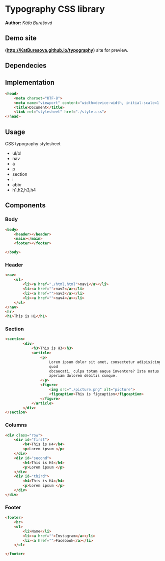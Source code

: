 # Typography CSS library
**Author:** *Káťa Burešová*
## Demo site
**(http://KatBuresova.github.io/typography)** site for preview.
## Dependecies

## Implementation
```html
<head>
    <meta charset="UTF-8">
    <meta name="viewport" content="width=device-width, initial-scale=1.0">
    <title>Document</title>
    <link rel="stylesheet" href="./style.css">
</head>
```
## Usage
CSS typography stylesheet
* ul/ol
* nav
* a
* p
* section
* i
* abbr
* h1,h2,h3,h4
## Components
### Body
```html
<body>
    <header></header>
    <main></main>
    <footer></footer>

</body>
```
### Header
```html
<nav>
    <ul>
        <li><a href="./html.html">nav1</a></li>
        <li><a href="">nav2</a></li>
        <li><a href="">nav3</a></li>
        <li><a href="">nav4</a></li>
    </ul>
</nav>
<hr>
<h1>This is H1</h1>

```
### Section
```html
<section>
        <div>
            <h3>This is H3</h3>
            <article>
                <p>
                    Lorem ipsum dolor sit amet, consectetur adipisicing elit. Facere quidem consequatur doloremque
                    quod
                    obcaecati, culpa totam eaque inventore? Iste natus delectus vel porro reprehenderit commodi id
                    aperiam dolorem debitis cumque.
                </p>
                <figure>
                    <img src="./picture.png" alt="picture">
                    <figcaption>This is figcaption</figcaption>
                </figure>
            </article>
        </div>
</section>
```
### Columns
```html
<div class="row">
    <div id="first">
        <h4>This is H4</h4>
        <p>Lorem ipsum </p>
    </div>
    <div id="second">
        <h4>This is H4</h4>
        <p>Lorem ipsum </p>
    </div>
    <div id="third">
        <h4>This is H4</h4>
        <p>Lorem ipsum </p>
    </div>
</div>

```
### Footer
```html
<footer>
    <hr>
    <ul>
        <li>Name</li>
        <li><a href="">Instagram</a></li>
        <li><a href="">Facebook</a></li>
    </ul>

</footer>
```
